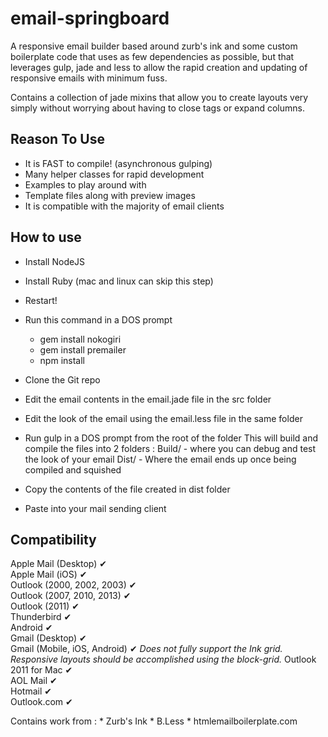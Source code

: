 email-springboard
=================

A responsive email builder based around zurb's ink and some custom boilerplate code
that uses as few dependencies as possible, but that leverages gulp, jade and less
to allow the rapid creation and updating of responsive emails with minimum fuss.

Contains a collection of jade mixins that allow you to create layouts very simply
without worrying about having to close tags or expand columns.



Reason To Use
-------------

* It is FAST to compile! (asynchronous gulping)
* Many helper classes for rapid development
* Examples to play around with
* Template files along with preview images
* It is compatible with the majority of email clients



How to use
-------------

* Install NodeJS
* Install Ruby (mac and linux can skip this step)
* Restart!
* Run this command in a DOS prompt
	- gem install nokogiri
	- gem install premailer
	- npm install
	
* Clone the Git repo
* Edit the email contents in the email.jade file in the src folder
* Edit the look of the email using the email.less file in the same folder
* Run gulp in a DOS prompt from the root of the folder
	This will build and compile the files into 2 folders :
	Build/ - where you can debug and test the look of your email
	Dist/ - Where the email ends up once being compiled and squished
* Copy the contents of the file created in dist folder
* Paste into your mail sending client


Compatibility
---------------

Apple Mail (Desktop)			✔ 	
Apple Mail (iOS)				✔ 	
Outlook (2000, 2002, 2003)		✔ 	
Outlook (2007, 2010, 2013)		✔ 	
Outlook (2011)					✔ 	
Thunderbird						✔ 	
Android							✔ 	
Gmail (Desktop)					✔ 	
Gmail (Mobile, iOS, Android) 	✔ 	_Does not fully support the Ink grid. Responsive layouts should be accomplished using the block-grid._
Outlook 2011 for Mac 			✔ 	
AOL Mail 						✔ 	
Hotmail 						✔ 	
Outlook.com 					✔ 	

Contains work from :
	* Zurb's Ink
	* B.Less
	* htmlemailboilerplate.com